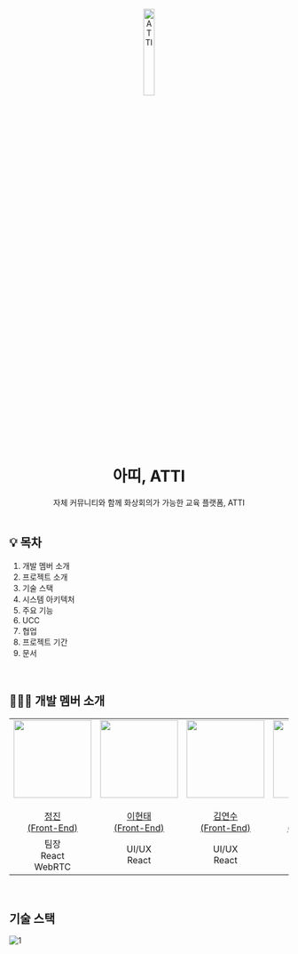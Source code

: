 <div align="center">
  <br />
  <img src="https://user-images.githubusercontent.com/83942393/187016711-a48c760e-8ffb-4a38-94c2-d5623cb1706f.png" width="20%" height="20%" alt="ATTI" />
  <br />
  <h1>아띠, ATTI</h1>
  자체 커뮤니티와 함께 화상회의가 가능한 교육 플랫폼, ATTI
  <br />
</div>
</br>

## 💡 목차
1. 개발 멤버 소개
2. 프로젝트 소개
3. 기술 스택
4. 시스템 아키텍처
5. 주요 기능
6. UCC
7. 협업
8. 프로젝트 기간
9. 문서
</br>

## 👩🏻‍🚀 개발 멤버 소개
<table>
  <tr>
    <td height="140px" align="center"><a href="https://github.com/TypingOK">
      <img src="https://avatars.githubusercontent.com/TypingOK" width="140px"/> <br><br> 정진 <br>(Front-End) </a> <br></td>
    <td height="140px" align="center"><a href="https://github.com/LeeHyeonT">
      <img src="https://avatars.githubusercontent.com/LeeHyeonT" width="140px"/> <br><br> 이현태 <br>(Front-End) </a> <br></td>
    <td height="140px" align="center"><a href="https://github.com/yeonsu-k">
      <img src="https://avatars.githubusercontent.com/yeonsu-k" width="140px"/> <br><br> 김연수 <br>(Front-End) </a> <br></td>
    <td height="140px" align="center"><a href="https://github.com/lhynjn9">
      <img src="https://avatars.githubusercontent.com/lhynjn9" width="140px"/> <br><br> 이현정 <br>(Back-End) </a> <br></td>
    <td height="140px" align="center"><a href="https://github.com/ssafypark">
      <img src="https://avatars.githubusercontent.com/ssafypark" width="140px"/> <br><br> 박범수 <br>(Back-End) </a> <br></td>
    <td height="140px" align="center"><a href="https://github.com/J00HUI">
      <img src="https://avatars.githubusercontent.com/J00HUI" width="140px"/> <br><br> 이주희 <br>(Back-End) </a> <br></td>
  </tr>
  <tr>
      <td align="center">팀장<br/>React<br/>WebRTC</td>
      <td align="center">UI/UX<br/>React</td>
      <td align="center">UI/UX<br/>React</td>
      <td align="center">Database<br/>CI/CD<br/>WebRTC</td>
      <td align="center">REST API</td>
      <td align="center">REST API</td>
  </tr>
</table>
</br>

## 기술 스택
![1](https://user-images.githubusercontent.com/83942393/187018455-8e172575-df4e-4d00-9468-74b2b5ed86dc.PNG)
</br>



